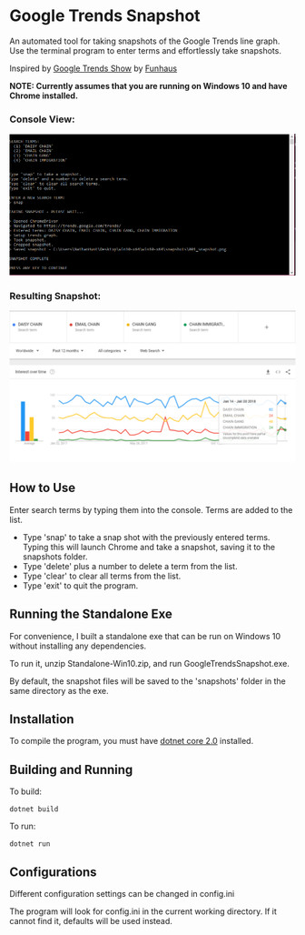 # Google Trends Snapshot
An automated tool for taking snapshots of the Google Trends line graph.
Use the terminal program to enter terms and effortlessly take snapshots.

Inspired by [Google Trends Show](https://www.youtube.com/playlist?list=PLbIc1971kgPCjKm56j_tNsetBn3PA5GaY) by [Funhaus](https://www.youtube.com/funhaus)

**NOTE: Currently assumes that you are running on Windows 10 and have Chrome installed.**

### Console View:
<kbd>![alt text](https://github.com/NathanTaylorHunt/GoogleTrendsSnapshot/raw/master/screenshot-console.png "Console Screenshot")</kbd>

### Resulting Snapshot:
<kbd>![alt text](https://github.com/NathanTaylorHunt/GoogleTrendsSnapshot/raw/master/screenshot-graph.png "Resulting Snapshot")</kbd>

## How to Use
Enter search terms by typing them into the console.  Terms are added to the list.

+ Type 'snap' to take a snap shot with the previously entered terms.  Typing this will launch Chrome and take a snapshot, saving it to the snapshots folder.
+ Type 'delete' plus a number to delete a term from the list.
+ Type 'clear' to clear all terms from the list.
+ Type 'exit' to quit the program.

## Running the Standalone Exe
For convenience, I built a standalone exe that can be run on Windows 10 without installing any dependencies.

To run it, unzip Standalone-Win10.zip, and run GoogleTrendsSnapshot.exe.

By default, the snapshot files will be saved to the 'snapshots' folder in the same directory as the exe.

## Installation
To compile the program, you must have [dotnet core 2.0](https://github.com/dotnet/core/blob/master/release-notes/download-archives/2.0.0-download.md) installed.

## Building and Running

To build:
```
dotnet build
```

To run:
```
dotnet run
```

## Configurations
Different configuration settings can be changed in config.ini

The program will look for config.ini in the current working directory.
If it cannot find it, defaults will be used instead.
